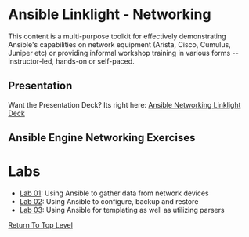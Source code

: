 # Ansible Linklight - Networking

This content is a multi-purpose toolkit for effectively demonstrating Ansible's capabilities on network equipment (Arista, Cisco, Cumulus, Juniper etc) or providing informal workshop training in various forms -- instructor-led, hands-on or self-paced.

## Presentation
Want the Presentation Deck?  Its right here:
[Ansible Networking Linklight Deck](../../decks/ansible-networking_v2.html)

## Ansible Engine Networking Exercises

# Labs

- [Lab 01](lab01-network-facts/): Using Ansible to gather data from network devices
- [Lab 02](lab02-config-management/): Using Ansible to configure, backup and restore
- [Lab 03](lab03-templating/): Using Ansible for templating as well as utilizing parsers

[Return To Top Level](../README.md)
